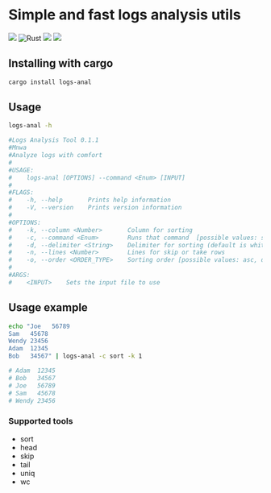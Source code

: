 # Simple and fast logs analysis utils
[![](https://docs.rs/logs-anal/badge.svg)](https://docs.rs/logs-anal/)
![Rust](https://github.com/Mnwa/logs-anal/workflows/Build/badge.svg?branch=master)
[![](https://img.shields.io/crates/v/logs-anal.svg)](https://crates.io/crates/logs-anal)
[![](https://img.shields.io/crates/d/logs-anal.svg)](https://crates.io/crates/logs-anal)

## Installing with cargo
```bash
cargo install logs-anal
```

## Usage

```bash
logs-anal -h

#Logs Analysis Tool 0.1.1
#Mnwa
#Analyze logs with comfort
#
#USAGE:
#    logs-anal [OPTIONS] --command <Enum> [INPUT]
#
#FLAGS:
#    -h, --help       Prints help information
#    -V, --version    Prints version information
#
#OPTIONS:
#    -k, --column <Number>       Column for sorting
#    -c, --command <Enum>        Runs that command  [possible values: sort, head, skip, tail, uniq, wc]
#    -d, --delimiter <String>    Delimiter for sorting (default is whitespace)
#    -n, --lines <Number>        Lines for skip or take rows
#    -o, --order <ORDER_TYPE>    Sorting order [possible values: asc, desc]
#
#ARGS:
#    <INPUT>    Sets the input file to use
```

## Usage example
```bash
echo "Joe   56789
Sam   45678
Wendy 23456
Adam  12345
Bob   34567" | logs-anal -c sort -k 1

# Adam  12345
# Bob   34567
# Joe   56789
# Sam   45678
# Wendy 23456
```

### Supported tools
* sort
* head
* skip
* tail
* uniq
* wc